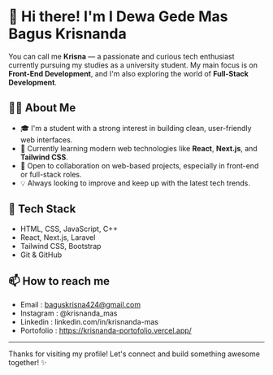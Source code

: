 # 👋 Hi there! I'm I Dewa Gede Mas Bagus Krisnanda

You can call me **Krisna** — a passionate and curious tech enthusiast currently pursuing my studies as a university student. My main focus is on **Front-End Development**, and I'm also exploring the world of **Full-Stack Development**.

## 👨‍💻 About Me

- 🎓 I'm a student with a strong interest in building clean, user-friendly web interfaces.
- 🌱 Currently learning modern web technologies like **React**, **Next.js**, and **Tailwind CSS**.
- 🚀 Open to collaboration on web-based projects, especially in front-end or full-stack roles.
- 💡 Always looking to improve and keep up with the latest tech trends.

## 🔧 Tech Stack

- HTML, CSS, JavaScript, C++
- React, Next.js, Laravel
- Tailwind CSS, Bootstrap
- Git & GitHub

## 📫 How to reach me

- Email : baguskrisna424@gmail.com
- Instagram : @krisnanda_mas
- Linkedin : linkedin.com/in/krisnanda-mas
- Portofolio : https://krisnanda-portofolio.vercel.app/

---

Thanks for visiting my profile! Let's connect and build something awesome together! ✨

